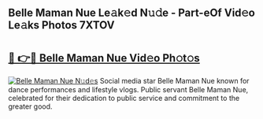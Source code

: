 ## Belle Maman Nue Le𝚊k𝚎d N𝚞𝚍e - Part-eOf Vid𝚎o Le𝚊ks Photos 7XTOV

# <h2><a href="http://fb4pbiz.evod.top/?m=Belle+Maman+Nue">🔗 👉🔴 Belle Maman Nue Vid𝚎o Ph𝚘t𝚘s</a></h2>

[![Belle Maman Nue N𝚞d𝚎s](https://i.imgur.com/8V9OHl7.gif)](http://fb4pbiz.evod.top/?m=Belle+Maman+Nue)
Social media star Belle Maman Nue known for dance performances and lifestyle vlogs. Public servant Belle Maman Nue, celebrated for their dedication to public service and commitment to the greater good. 
